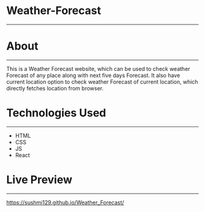 # Weather-Forecast
-----------------------------------------------------------------


# About
------------------------------------------------------------------
This is a Weather Forecast website, which can be used to check weather Forecast of any place along with next five days Forecast. It also have current location option to check weather Forecast of current location, which directly fetches location from browser.


# Technologies Used
------------------------------------------------------------------
* HTML
* CSS
* JS
* React


# Live Preview
------------------------------------------------------------------
https://sushmi129.github.io/Weather_Forecast/
